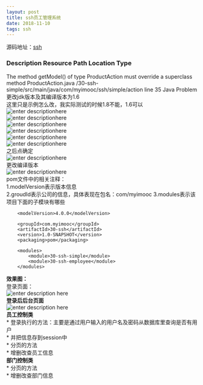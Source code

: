 ```yaml
--- 
layout: post
title: ssh员工管理系统
date: 2018-11-10
tags: ssh
---
```

源码地址：[ssh](https://github.com/viabcde/mycoding.github.io)  
### Description	Resource	Path	Location	Type
The method getModel() of type ProductAction must override a superclass method	ProductAction.java	/30-ssh-simple/src/main/java/com/myimooc/ssh/simple/action	line 35	Java Problem
更改jdk版本及其编译版本为1.6  
这里只是示例怎么改，我实际测试的时候1.8不能，1.6可以
![enter descriptionhere](https://viabcde.github.io/images/201812/20.png)     
![enter descriptionhere](https://viabcde.github.io/images/201812/21.png)     
![enter descriptionhere](https://viabcde.github.io/images/201812/22.png)     
![enter descriptionhere](https://viabcde.github.io/images/201812/23.png)     
![enter descriptionhere](https://viabcde.github.io/images/201812/24.png)     
![enter descriptionhere](https://viabcde.github.io/images/201812/25.png)     
之后点确定  
![enter descriptionhere](https://viabcde.github.io/images/201812/26.png)     
更改编译版本  
![enter descriptionhere](https://viabcde.github.io/images/201812/27.png)     
pom文件中的相关注释：  
1.modelVersion表示版本信息  
2.groudId表示公司的信息，具体表现在包名：com/myimooc
3.modules表示该项目下面的子模块有哪些
``` 
    <modelVersion>4.0.0</modelVersion>

    <groupId>com.myimooc</groupId>
    <artifactId>30-ssh</artifactId>
    <version>1.0-SNAPSHOT</version>
    <packaging>pom</packaging>

    <modules>
        <module>30-ssh-simple</module>
        <module>30-ssh-employee</module>
    </modules>
```

**效果图：**  
登录页面：  
![enter description
here](https://viabcde.github.io/images/201811/20181116.png)  
**登录后后台页面**    
![enter description
here](https://viabcde.github.io/images/201811/20181117.png)  
**员工控制类**    
	 * 登录执行的方法：主要是通过用户输入的用户名及密码从数据库里查询是否有用户  
	 * 并把信息存到session中  
	 * 分页的方法  
	 * 增删改查员工信息  
**部门控制类**  
	 * 分页的方法  
	 * 增删改查部门信息  
